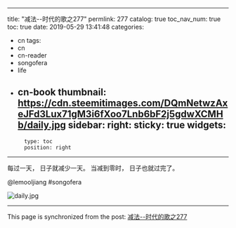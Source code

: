 
---
title: "减法--时代的歌之277"
permlink: 277
catalog: true
toc_nav_num: true
toc: true
date: 2019-05-29 13:41:48
categories:
- cn
tags:
- cn
- cn-reader
- songofera
- life
- cn-book
thumbnail: https://cdn.steemitimages.com/DQmNetwzAxeJFd3Lux71gM3i6fXoo7Lnb6bF2j5gdwXCMHb/daily.jpg
sidebar:
    right:
        sticky: true
widgets:
    -
        type: toc
        position: right
---


每过一天，
日子就减少一天。
当减到零时，
日子也就过完了。


@lemooljiang #songofera



![daily.jpg](https://cdn.steemitimages.com/DQmNetwzAxeJFd3Lux71gM3i6fXoo7Lnb6bF2j5gdwXCMHb/daily.jpg)

- - -

This page is synchronized from the post: [减法--时代的歌之277](https://steemit.com/@lemooljiang/277)

